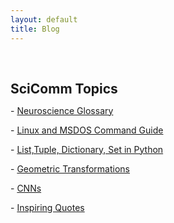 ```yaml
---
layout: default
title: Blog
---
```


<!-- <h1 id="invited-talks"></h1> -->

<h2 style="margin: 60px 0px 10px;">SciComm Topics</h2>

<!-- <a href="notes/ns/">Neuroscience</a> -->

<!-- <a href="notes/vis/">Visualization</a> -->

<!-- <h4 style="margin:0 10px 0;"></h4> -->


<!-- - [Neuroscine Notes](/notes/ns)
- [Data Visualization Codes in Python](/notes/vis.html)
- [Python Notes](/notes/python) -->




<p class="large-text">
  - <a href="/notes/ns">Neuroscience Glossary</a>
</p>

<p class="large-text">
  - <a href="/notes/ln">Linux and MSDOS Command Guide </a>
</p> 

<p class="large-text">
  - <a href="/notes/python">List,Tuple, Dictionary, Set in Python </a>
</p> 

<p class="large-text">
  - <a href="/notes/gt">Geometric Transformations </a>
</p> 

<p class="large-text">
  - <a href="/notes/dn">CNNs </a>
</p> 
<!-- <p class="large-text">
  - <a href="/notes/vis.html">Data Visualization Codes in Python</a>
</p> -->

<p class="large-text">
  - <a href="/notes/quotes">Inspiring Quotes</a>
</p>
